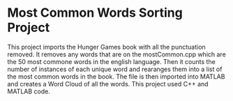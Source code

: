 # Most Common Words Sorting Project

This project imports the Hunger Games book with all the punctuation removed.  It removes any words that are on the mostCommon.cpp which are the 50 most commone words in the english language.  Then it counts the number of instances of each unique word and rearanges them into a list of the most common words in the book.  The file is then imported into MATLAB and creates a Word Cloud of all the words.  This project used C++ and MATLAB code.
